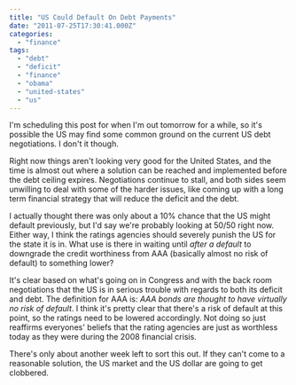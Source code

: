 ```yaml
---
title: "US Could Default On Debt Payments"
date: "2011-07-25T17:30:41.000Z"
categories: 
  - "finance"
tags: 
  - "debt"
  - "deficit"
  - "finance"
  - "obama"
  - "united-states"
  - "us"
---
```


I'm scheduling this post for when I'm out tomorrow for a while, so it's possible the US may find some common ground on the current US debt negotiations. I don't it though.

Right now things aren't looking very good for the United States, and the time is almost out where a solution can be reached and implemented before the debt ceiling expires. Negotiations continue to stall, and both sides seem unwilling to deal with some of the harder issues, like coming up with a long term financial strategy that will reduce the deficit and the debt.

I actually thought there was only about a 10% chance that the US might default previously, but I'd say we're probably looking at 50/50 right now. Either way, I think the ratings agencies should severely punish the US for the state it is in. What use is there in waiting until _after a default_ to downgrade the credit worthiness from AAA (basically almost no risk of default) to something lower?

It's clear based on what's going on in Congress and with the back room negotiations that the US is in serious trouble with regards to both its deficit and debt. The definition for AAA is: _AAA bonds are thought to have virtually no risk of default_. I think it's pretty clear that there's a risk of default at this point, so the ratings need to be lowered accordingly. Not doing so just reaffirms everyones' beliefs that the rating agencies are just as worthless today as they were during the 2008 financial crisis.

There's only about another week left to sort this out. If they can't come to a reasonable solution, the US market and the US dollar are going to get clobbered.
